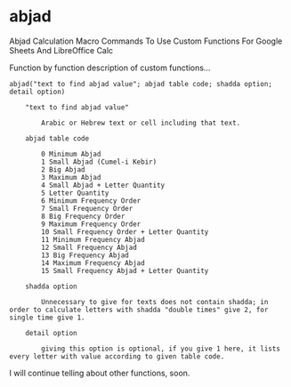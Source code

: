 # abjad
Abjad Calculation Macro Commands To Use Custom Functions For Google Sheets And LibreOffice Calc

Function by function description of custom functions...

    abjad("text to find abjad value"; abjad table code; shadda option; detail option)

        "text to find abjad value"

            Arabic or Hebrew text or cell including that text.

        abjad table code

            0 Minimum Abjad
            1 Small Abjad (Cumel-i Kebir)
            2 Big Abjad
            3 Maximum Abjad
            4 Small Abjad + Letter Quantity
            5 Letter Quantity
            6 Minimum Frequency Order
            7 Small Frequency Order
            8 Big Frequency Order
            9 Maximum Frequency Order
            10 Small Frequency Order + Letter Quantity
            11 Minimum Frequency Abjad
            12 Small Frequency Abjad
            13 Big Frequency Abjad
            14 Maximum Frequency Abjad
            15 Small Frequency Abjad + Letter Quantity

        shadda option

            Unnecessary to give for texts does not contain shadda; in order to calculate letters with shadda "double times" give 2, for single time give 1.

        detail option

            giving this option is optional, if you give 1 here, it lists every letter with value according to given table code.
        
        
I will continue telling about other functions, soon.

